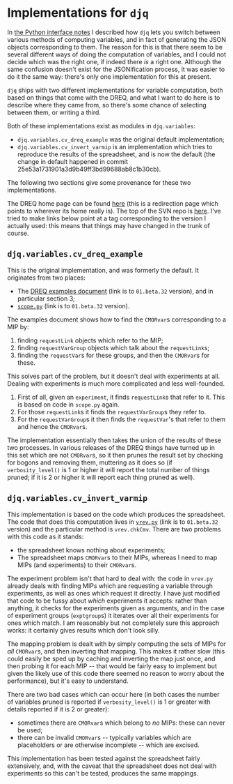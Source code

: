 # Implementations for `djq`
In [the Python interface notes](Python-interface.md) I described how
`djq` lets you switch between various methods of computing variables,
and in fact of generating the JSON objects corresponding to them.  The
reason for this is that there seem to be several different ways of
doing the computation of variables, and I could not decide which was
the right one, if indeed there *is* a right one.  Although the same
confusion doesn't exist for the JSONification process, it was easier
to do it the same way: there's only one implementation for this at
present.

`djq` ships with two different implementations for variable
computation, both based on things that come with the DREQ, and what I
want to do here is to describe where they came from, so there's some
chance of selecting between them, or writing a third.

Both of these implementations exist as modules in `djq.variables`:

* `djq.variables.cv_dreq_example` was the original default implementation;
* `djq.variables.cv_invert_varmip` is an implementation which tries to
  reproduce the results of the spreadsheet, and is now the default
  (the change in default happened in commit
  25e53a1731901a3d9b49ff3bd99688ab8c1b30cb).

The following two sections give some provenance for these two
implementations.

The DREQ home page can be found [here](https://w3id.org/cmip6dr) (this
is a redirection page which points to wherever its home really is).
The top of the SVN repo is
[here](http://proj.badc.rl.ac.uk/svn/exarch/CMIP6dreq/).  I've tried
to make links below point at a tag corresponding to the version I
actually used: this means that things may have changed in the trunk of
course.

## `djq.variables.cv_dreq_example`
This is the original implementation, and was formerly the default.  It
originates from two places:

* The [DREQ examples
  document](http://proj.badc.rl.ac.uk/svn/exarch/CMIP6dreq/tags/01.beta.32/dreqPy/docs/dreqExamples.pdf)
  (link is to `01.beta.32` version), and in particular section 3;
* [`scope.py`](http://proj.badc.rl.ac.uk/svn/exarch/CMIP6dreq/tags/01.beta.32/dreqPy/scope.py)
  (link is to `01.beta.32` version).

The examples document shows how to find the `CMORvar`s corresponding
to a MIP by:

1. finding `requestLink` objects which refer to the MIP;
2. finding `requestVarGroup` objects which talk about the `requestLink`s;
3. finding the `requestVar`s for these groups, and then the `CMORvar`s
   for these.

This solves part of the problem, but it doesn't deal with experiments
at all.  Dealing with experiments is much more complicated and less
well-founded.

1. First of all, given an `experiment`, it finds `requestLink`s that
   refer to it.  This is based on code in `scope.py` again.
2. For those `requestLink`s it finds the `requestVarGroup`s they refer
   to.
3. For the `requestVarGroup`s it then finds the `requestVar`'s that
   refer to them and hence the `CMORvar`s.

The implementation essentially then takes the union of the results of
these two processes.  In various releases of the DREQ things have
turned up in this set which are not `CMORvar`s, so it then prunes the
result set by checking for bogons and removing them, muttering as it
does so (if `verbosity_level()` is 1 or higher it will report the
total number of things pruned; if it is 2 or higher it will report
each thing pruned as well).

## `djq.variables.cv_invert_varmip`
This implementation is based on the code which produces the
spreadsheet.  The code that does this computation lives in
[`vrev.py`](http://proj.badc.rl.ac.uk/svn/exarch/CMIP6dreq/tags/01.beta.32/dreqPy/vrev.py)
(link is to `01.beta.32` version) and the particular method is
`vrev.chkCmv`.  There are two problems with this code as it stands:

* the spreadsheet knows nothing about experiments;
* The spreadsheet maps `CMORvar`s to their MIPs, whereas I need to map
  MIPs (and experiments) to their `CMORvar`s.

The experiment problem isn't that hard to deal with: the code in
`vrev.py` already deals with finding MIPs which are requesting a
variable through experiments, as well as ones which request it
directly.  I have just modified that code to be fussy about *which*
experiments it accepts: rather than anything, it checks for the
experiments given as arguments, and in the case of experiment groups
(`exptgroup`s) it iterates over all their experiments for ones which
match.  I am reasonably but not completely sure this approach works:
it certainly gives results which don't look silly.

The mapping problem is dealt with by simply computing the sets of MIPs
for *all* `CMORvar`s, and then inverting that mapping.  This makes it
rather slow (this could easily be sped up by caching and inverting the
map just once, and then probing it for each MIP -- that would be
fairly easy to implement but given the likely use of this code there
seemed no reason to worry about the performance), but it's easy to
understand.

There are two bad cases which can occur here (in both cases the number
of variables pruned is reported if `verbosity_level()` is 1 or greater
with details reported if it is 2 or greater):

* sometimes there are `CMORvar`s which belong to *no* MIPs: these can
  never be used;
* there can be invalid `CMORvar`s -- typically variables which are
  placeholders or are otherwise incomplete -- which are excised.

This implementation has been tested against the spreadsheet fairly
extensively, and, with the caveat that the spreadsheet does not deal
with experiments so this can't be tested, produces the same mappings.